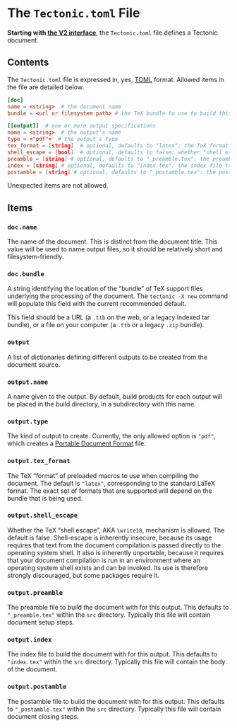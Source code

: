 # The `Tectonic.toml` File

**Starting with [the V2 interface][v2]**, the `Tectonic.toml` file defines a
Tectonic document.

[v2]: ./v2cli.md

## Contents

The `Tectonic.toml` file is expressed in, yes, [TOML] format. Allowed items in
the file are detailed below.

[TOML]: https://toml.io/

```toml
[doc]
name = <string>  # the document name
bundle = <url or filesystem path> # the TeX bundle to use to build this document

[[output]]  # one or more output specifications
name = <string>  # the output's name
type = <"pdf">  # the output's type
tex_format = [string]  # optional, defaults to "latex": the TeX format to use
shell_escape = [bool]  # optional, defaults to false: whether "shell escape" (\write18) is allowed
preamble = [string] # optional, defaults to "_preamble.tex": the preamble file to use (within `src`)
index = [string] # optional, defaults to "index.tex": the index file to use (within `src`)
postamble = [string] # optional, defaults to "_postamble.tex": the postamble file to use (within `src`)
```

Unexpected items are not allowed.

## Items

### `doc.name`

The name of the document. This is distinct from the document title. This value
will be used to name output files, so it should be relatively short and
filesystem-friendly.

### `doc.bundle`

A string identifying the location of the “bundle” of TeX support files
underlying the processing of the document. The `tectonic -X new` command
will populate this field with the current recommended default.

This field should be a URL (a `.ttb` on the web, or a legacy indexed tar bundle),
or a file on your computer (a `.ttb` or a legacy `.zip` bundle).

### `output`

A list of dictionaries defining different outputs to be created from the
document source.

### `output.name`

A name given to the output. By default, build products for each output will be
placed in the build directory, in a subdirectory with this name.

### `output.type`

The kind of output to create. Currently, the only allowed option is `"pdf"`,
which creates a [Portable Document Format][pdf] file.

[pdf]: https://en.wikipedia.org/wiki/PDF

### `output.tex_format`

The TeX “format” of preloaded macros to use when compiling the document. The
default is `"latex"`, corresponding to the standard LaTeX format. The exact set
of formats that are supported will depend on the bundle that is being used.

### `output.shell_escape`

Whether the TeX “shell escape”, AKA `\write18`, mechanism is allowed. The
default is false. Shell-escape is inherently insecure, because its usage
requires that text from the document compilation is passed directly to the
operating system shell. It also is inherently unportable, because it requires
that your document compilation is run in an environment where an operating
system shell exists and can be invoked. Its use is therefore strongly
discouraged, but some packages require it.

### `output.preamble`

The preamble file to build the document with for this output. This defaults to
`"_preamble.tex"` within the `src` directory. Typically this file will contain
document setup steps.

### `output.index`

The index file to build the document with for this output. This defaults to
`"index.tex"` within the `src` directory. Typically this file will contain
the body of the document.

### `output.postamble`

The postamble file to build the document with for this output. This defaults to
`"_postamble.tex"` within the `src` directory. Typically this file will contain
document closing steps.
